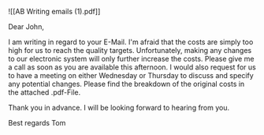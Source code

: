 

![[AB Writing emails (1).pdf]]

Dear John, 

I am writing in regard to your E-Mail. 
I'm afraid that the costs are simply too high for us to reach the quality targets.
Unfortunately, making any changes to our electronic system will only further increase the costs.
Please give me a call as soon as you are available this afternoon.
I would also request for us to have a meeting on either Wednesday or Thursday to discuss and specify any potential changes.
Please find the breakdown of the original costs in the attached .pdf-File.

Thank you in advance. I will be looking forward to hearing from you.

Best regards
Tom

